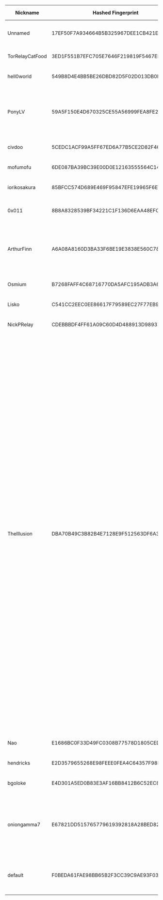 | Nickname |  Hashed Fingerprint	| Or Addresses | Contact | Running | Flags | Last Seen | First Seen | Last Restarted | Advertised Bandwidth | Platform | Version | Version Status | Recommended Version | Verified hostnames | Exit policy |
|---|---|---|---|---|---|---|---|---|---|---|---|---|---|---|---|
|Unnamed | 17EF50F7A934664B5B325967DEE1CB421EAFDEEC | ["175.45.180.92:443","[2404:9400:3:0:216:3eff:fee8:3cc1]:9050"] | refried-suitably-bullring-violator at proton dot me | true | Running, Valid | 2025-10-21 20:00:00 | 2025-10-21 08:00:00 | 2025-10-21 07:09:38 | 0 | Tor 0.4.8.18 on FreeBSD | 0.4.8.18 | recommended | true | N/A | ["reject *:*"]|
|TorRelayCatFood | 3ED1F551B7EFC705E7646F219819F5467EEE7530 | ["109.202.207.199:9001"] | torrelai@pm.me | false | Running, V2Dir, Valid | 2025-10-21 16:00:00 | 2025-10-21 14:00:00 | 2025-10-21 13:41:57 | 0 | Tor 0.4.8.14 on Linux | 0.4.8.14 | recommended | true | N/A | ["reject *:*"]|
|hell0world | 549B8D4E4BB5BE26DBD82D5F02D013DB0E0FBB75 | ["119.24.160.254:9001"] | N/A | true | Running, V2Dir, Valid | 2025-10-21 20:00:00 | 2025-10-21 15:00:00 | 2025-10-21 18:03:23 | 594727 | Tor 0.4.8.18 on Linux | 0.4.8.18 | recommended | true | ["zaq7718a0fe.rev.zaq.ne.jp"] | ["reject *:*"]|
|PonyLV | 59A5F150E4D670325CE55A56999FEA8FE2B3D887 | ["205.185.126.29:9001","[2605:6400:20:6a2:e777:b638:a0ce:e2ac]:9001"] | N/A | true | Exit, Running, V2Dir, Valid | 2025-10-21 20:00:00 | 2025-10-21 05:00:00 | 2025-10-21 05:58:27 | 0 | Tor 0.4.8.18 on Linux | 0.4.8.18 | recommended | true | N/A | ["reject 0.0.0.0/8:*","reject 169.254.0.0/16:*","reject 127.0.0.0/8:*","reject 192.168.0.0/16:*","reject 10.0.0.0/8:*","reject 172.16.0.0/12:*","reject 205.185.126.29:*","accept *:*"]|
|civdoo | 5CEDC1ACF99A5FF67ED6A77B5CE2D82F46AEAC05 | ["104.59.6.245:443"] | misterpickymcperson@gmail.com | true | Running, Valid | 2025-10-21 20:00:00 | 2025-10-21 08:00:00 | 2025-10-21 06:12:06 | 0 | Tor 0.4.8.19 on Linux | 0.4.8.19 | recommended | true | ["104-59-6-245.lightspeed.sndgca.sbcglobal.net"] | ["reject *:*"]|
|mofumofu | 6DE087BA39BC39E00D0E12163555564C143AA4E0 | ["5.59.248.57:444","[2a05:4140:3::479e]:444"] | sip-stingy-booting@duck.com | true | Running, V2Dir, Valid | 2025-10-21 20:00:00 | 2025-10-21 10:00:00 | 2025-10-21 09:19:31 | 0 | Tor 0.4.8.19 on Linux | 0.4.8.19 | recommended | true | N/A | ["reject *:*"]|
|iorikosakura | 85BFCC574D689E469F95847EFE19965F6E5DD236 | ["51.81.220.216:443","[2604:2dc0:202:300::302b]:443"] | iorikosakura2000@gmail.com | true | Running, V2Dir, Valid | 2025-10-21 20:00:00 | 2025-10-21 10:00:00 | 2025-10-21 09:26:56 | 0 | Tor 0.4.8.19 on Linux | 0.4.8.19 | recommended | true | ["vps-1d6bd757.vps.ovh.us"] | ["reject *:*"]|
|0x011 | 8B8A8328539BF34221C1F136D6EAA48EFCAD379D | ["217.154.188.247:443","[2001:ba0:215:f000::1]:443"] | issne@duck.com | true | Fast, Running, V2Dir, Valid | 2025-10-21 20:00:00 | 2025-10-21 13:00:00 | 2025-10-19 16:03:55 | 131378 | Tor 0.4.8.16 on Linux | 0.4.8.16 | recommended | true | ["ip217-154-188-247.pbiaas.com"] | ["reject *:*"]|
|ArthurFinn | A6A08A8160D3BA33F6BE19E3838E560C7829393F | ["195.177.94.59:9001"] | Arthurfinn7@proton.me | true | Exit, Running, V2Dir, Valid | 2025-10-21 20:00:00 | 2025-10-21 05:00:00 | 2025-10-21 08:51:25 | 0 | Tor 0.4.8.19 on Windows Server 2012 [or later] | 0.4.8.19 | recommended | true | N/A | ["reject 0.0.0.0/8:*","reject 169.254.0.0/16:*","reject 127.0.0.0/8:*","reject 192.168.0.0/16:*","reject 10.0.0.0/8:*","reject 172.16.0.0/12:*","reject 195.177.94.59:*","accept *:*"]|
|Osmium | B7268FAFF4C68716770DA5AFC195ADB3A6D8701D | ["147.12.223.138:9001"] | Random Person nobody@tor.org | true | Running, V2Dir, Valid | 2025-10-21 20:00:00 | 2025-10-21 15:00:00 | 2025-10-21 14:24:19 | 6632058 | Tor 0.4.8.14 on Linux | 0.4.8.14 | recommended | true | N/A | ["reject *:*"]|
|Lisko | C541CC2EEC0EE86617F79589EC27F77EB9367583 | ["37.59.121.209:9001","[2001:41d0:305:2100::acad]:9001"] | Lisko <liskoc@proton.me> | true | Running, V2Dir, Valid | 2025-10-21 20:00:00 | 2025-10-21 12:00:00 | 2025-10-21 11:08:05 | 0 | Tor 0.4.8.14 on Linux | 0.4.8.14 | recommended | true | ["vps-bdf28d75.vps.ovh.net"] | ["reject *:*"]|
|NickPRelay | CDEBBBDF4FF61A09C60D4D488913D9893781A791 | ["86.43.92.99:9001"] | steve@dorcan.com | true | Running, V2Dir, Valid | 2025-10-21 20:00:00 | 2025-10-21 20:00:00 | 2025-10-21 18:58:55 | 0 | Tor 0.4.8.19 on Linux | 0.4.8.19 | recommended | true | N/A | ["reject *:*"]|
|TheIllusion | DBA70B49C3B82B4E7128E9F512563DF6A3E4715F | ["128.127.180.156:443"] | bf two zero nine @mailbox.org | true | Exit, Running, V2Dir, Valid | 2025-10-21 20:00:00 | 2025-10-21 11:00:00 | 2025-10-21 10:16:06 | 0 | Tor 0.4.8.19 on Linux | 0.4.8.19 | recommended | true | N/A | ["reject 0.0.0.0/8:*","reject 169.254.0.0/16:*","reject 127.0.0.0/8:*","reject 192.168.0.0/16:*","reject 10.0.0.0/8:*","reject 172.16.0.0/12:*","reject 128.127.180.156:*","accept *:20-21","accept *:43","accept *:53","accept *:79","accept *:80-81","accept *:88","accept *:110","accept *:143","accept *:220","accept *:389","accept *:443","accept *:464","accept *:531","accept *:543-544","accept *:554","accept *:636","accept *:706","accept *:749","accept *:873","accept *:902-904","accept *:981","accept *:989-990","accept *:991","accept *:992","accept *:993","accept *:995","accept *:1194","accept *:1220","accept *:1293","accept *:1500","accept *:1533","accept *:1677","accept *:1723","accept *:1755","accept *:1863","accept *:2082","accept *:2083","accept *:2086-2087","accept *:2095-2096","accept *:2102-2104","accept *:3690","accept *:4321","accept *:4643","accept *:5050","accept *:5190","accept *:5222-5223","accept *:5228","accept *:8008","accept *:8074","accept *:8082","accept *:8087-8088","accept *:8232-8233","accept *:8332-8333","accept *:8443","accept *:8888","accept *:9418","accept *:10000","accept *:11371","accept *:19294","accept *:19638","accept *:50002","accept *:64738","reject *:*"]|
|Nao | E1686BC0F33D49FC0308B77578D1805CED92A33B | ["116.80.76.73:443","[2001:2c0:100:415:17:cafe:42:1]:443"] | email:mail[]ekinao.com url:https://www.ekinao.com proof:dns-rsa ciissversion:2 | true | Running, V2Dir, Valid | 2025-10-21 20:00:00 | 2025-10-21 12:00:00 | 2025-10-21 11:46:56 | 0 | Tor 0.4.8.19 on Linux | 0.4.8.19 | recommended | true | N/A | ["reject *:*"]|
|hendricks | E2D3579655268E98FEEE0FEA4C64357F98B7E663 | ["178.254.33.55:9001","[2a00:6800:3:eeb::1]:9001"] | email:torrelay[]limoneneis.de url:limoneneis.de proof:uri-rsa pgp:7BF6A4C298CC275D2281A23B08AD4368E22E6D4B ciissversion:2 | true | Running, V2Dir, Valid | 2025-10-21 20:00:00 | 2025-10-21 16:00:00 | 2025-10-21 19:51:27 | 0 | Tor 0.4.8.19 on Linux | 0.4.8.19 | recommended | true | N/A | ["reject *:*"]|
|bgoloke | E4D301A5ED0B83E3AF16BB8412B6C52EC8323F4C | ["45.137.201.27:9005"] | olokerunningtor aT protonmail dot com | true | Running, V2Dir, Valid | 2025-10-21 20:00:00 | 2025-10-21 10:00:00 | 2025-10-21 09:03:46 | 0 | Tor 0.4.8.19 on Linux | 0.4.8.19 | recommended | true | N/A | ["reject *:*"]|
|oniongamma7 | E67821DD515765779619392818A28BED824EE1F2 | ["45.38.20.123:443","[2a0f:85c1:356:231b::1]:443"] | stealthgamme7@pm.me | true | Fast, Running, V2Dir, Valid | 2025-10-21 20:00:00 | 2025-10-21 01:00:00 | 2025-10-21 00:04:05 | 8228864 | Tor 0.4.8.19 on Linux | 0.4.8.19 | recommended | true | N/A | ["reject 0.0.0.0/8:*","reject 169.254.0.0/16:*","reject 127.0.0.0/8:*","reject 192.168.0.0/16:*","reject 10.0.0.0/8:*","reject 172.16.0.0/12:*","reject 45.38.20.123:*","reject *:2525","reject *:587","reject *:465","reject *:25","accept *:*"]|
|default | F0BEDA61FAE98BB65B2F3CC39C9AE93F0337D995 | ["91.10.248.226:443"] | N/A | false | Running, V2Dir, Valid | 2025-10-21 15:00:00 | 2025-10-21 14:00:00 | 2025-10-21 11:02:16 | 131072 | Tor 0.4.8.19 on Windows 8 [or later] | 0.4.8.19 | recommended | true | ["p5b0af8e2.dip0.t-ipconnect.de"] | ["reject *:*"]|
